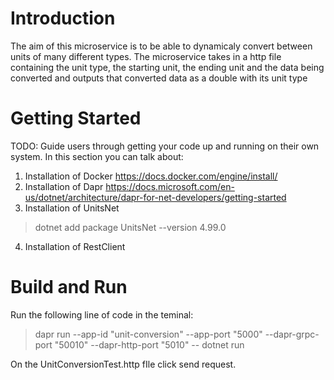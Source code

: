 # Introduction 
The aim of this microservice is to be able to dynamicaly convert between units of many different types. The microservice takes in a http file containing the unit type, the starting unit, the ending unit and the data being converted and outputs that converted data as a double with its unit type

# Getting Started
TODO: Guide users through getting your code up and running on their own system. In this section you can talk about:
1.	Installation of Docker <https://docs.docker.com/engine/install/>
2.	Installation of Dapr <https://docs.microsoft.com/en-us/dotnet/architecture/dapr-for-net-developers/getting-started>
3.	Installation of UnitsNet
> dotnet add package UnitsNet --version 4.99.0
4. Installation of RestClient

# Build and Run
Run the following line of code in the teminal:
> dapr run --app-id "unit-conversion" --app-port "5000" --dapr-grpc-port "50010" --dapr-http-port "5010" -- dotnet run

On the UnitConversionTest.http fIle click send request.

 
